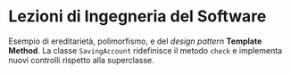 # Lezioni di Ingegneria del Software

Esempio di ereditarietà, polimorfismo, e del *design pattern* **Template Method**. La classe `SavingAccount` ridefinisce il metodo `check` e implementa nuovi controlli rispetto alla superclasse.

